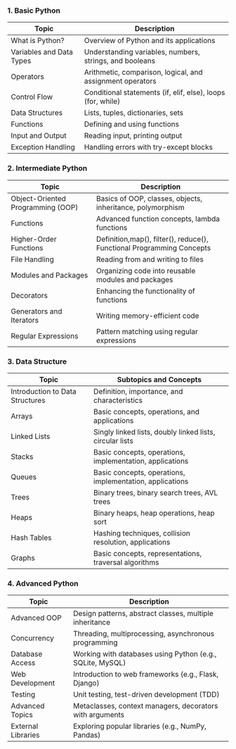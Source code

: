 
### 1. Basic Python

| Topic                    | Description                                                 |
|--------------------------|-------------------------------------------------------------|
| What is Python?          | Overview of Python and its applications                     |
| Variables and Data Types | Understanding variables, numbers, strings, and booleans     |
| Operators                | Arithmetic, comparison, logical, and assignment operators   |
| Control Flow             | Conditional statements (if, elif, else), loops (for, while) |
| Data Structures          | Lists, tuples, dictionaries, sets                           |
| Functions                | Defining and using functions                                |
| Input and Output         | Reading input, printing output                              |
| Exception Handling       | Handling errors with try-except blocks                      |

### 2. Intermediate Python

| Topic                             | Description                                                           |
|-----------------------------------|-----------------------------------------------------------------------|
| Object-Oriented Programming (OOP) | Basics of OOP, classes, objects, inheritance, polymorphism            |
| Functions                         | Advanced function concepts, lambda functions                          |
| Higher-Order Functions            | Definition,map(), filter(), reduce(), Functional Programming Concepts |
| File Handling                     | Reading from and writing to files                                     |
| Modules and Packages              | Organizing code into reusable modules and packages                    |
| Decorators                        | Enhancing the functionality of functions                              |
| Generators and Iterators          | Writing memory-efficient code                                         |
| Regular Expressions               | Pattern matching using regular expressions                            |

### 3. Data Structure
| Topic                           | Subtopics and Concepts                                   |
|---------------------------------|----------------------------------------------------------|
| Introduction to Data Structures | Definition, importance, and characteristics              |
| Arrays                          | Basic concepts, operations, and applications             |
| Linked Lists                    | Singly linked lists, doubly linked lists, circular lists |
| Stacks                          | Basic concepts, operations, implementation, applications |
| Queues                          | Basic concepts, operations, implementation, applications |
| Trees                           | Binary trees, binary search trees, AVL trees             |
| Heaps                           | Binary heaps, heap operations, heap sort                 |
| Hash Tables                     | Hashing techniques, collision resolution, applications   |
| Graphs                          | Basic concepts, representations, traversal algorithms    |

### 4. Advanced Python

| Topic              | Description                                               |
|--------------------|-----------------------------------------------------------|
| Advanced OOP       | Design patterns, abstract classes, multiple inheritance   |
| Concurrency        | Threading, multiprocessing, asynchronous programming      |
| Database Access    | Working with databases using Python (e.g., SQLite, MySQL) |
| Web Development    | Introduction to web frameworks (e.g., Flask, Django)      |
| Testing            | Unit testing, test-driven development (TDD)               |
| Advanced Topics    | Metaclasses, context managers, decorators with arguments  |
| External Libraries | Exploring popular libraries (e.g., NumPy, Pandas)         |
